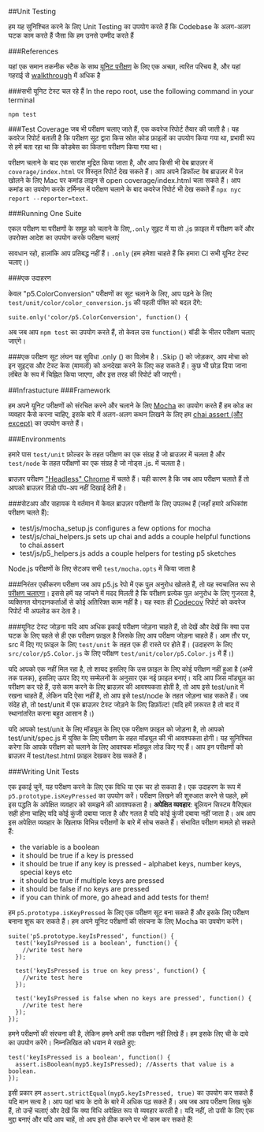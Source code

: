 ##Unit Testing

हम यह सुनिश्चित करने के लिए Unit Testing का उपयोग करते हैं कि Codebase के अलग-अलग घटक
काम करते हैं जैसा कि हम उनसे उम्मीद करते हैं

###References

यहां एक समान तकनीक स्टैक के साथ [यूनिट परीक्षण](https://codeburst.io/javascript-unit-testing-using-mocha-and-chai-1d97d9f18e71)
के लिए एक अच्छा, त्वरित परिचय है, और यहां गहराई से [walkthrough](https://blog.logrocket.com/a-quick-and-complete-guide-to-mocha-testing-d0e0ea09f09d)
में अधिक है


###सभी यूनिट टेस्ट चल रहे हैं
In the repo root, use the following command in your terminal
```
npm test
```

###Test Coverage
जब भी परीक्षण चलाए जाते हैं, एक कवरेज रिपोर्ट तैयार की जाती है।
यह कवरेज रिपोर्ट बताती है कि परीक्षण सूट द्वारा किस स्रोत कोड फ़ाइलों
का उपयोग किया गया था, प्रभावी रूप से हमें बता रहा था कि कोडबेस का कितना परीक्षण किया गया था।

परीक्षण चलाने के बाद एक सारांश मुद्रित किया जाता है, और आप किसी भी वेब ब्राउज़र में
```coverage/index.html``` पर विस्तृत रिपोर्ट देख सकते हैं। आप अपने डिफॉल्ट वेब ब्राउज़र में पेज
खोलने के लिए Mac पर कमांड लाइन से open coverage/index.html चला सकते हैं।
आप कमांड का उपयोग करके टर्मिनल में परीक्षण चलाने के बाद कवरेज रिपोर्ट भी देख सकते हैं ```npx nyc report --reporter=text```.

###Running One Suite

एकल परीक्षण या परीक्षणों के समूह को चलाने के लिए,```.only``` सुइट में या तो .js फ़ाइल में
परीक्षण करें और उपरोक्त आदेश का उपयोग करके परीक्षण चलाएं

सावधान रहो, हालांकि आप प्रतिबद्ध नहीं हैं। ```.only``` (हम हमेशा चाहते हैं कि हमारा CI सभी यूनिट टेस्ट चलाए।)

###एक उदाहरण

केवल "p5.ColorConversion" परीक्षणों का सूट चलाने के लिए,
आप पढ़ने के लिए ```test/unit/color/color_conversion.js``` की पहली पंक्ति को बदल देंगे:
```
suite.only('color/p5.ColorConversion', function() {
```

अब जब आप ```npm test``` का उपयोग करते हैं, तो केवल उस ```function()``` बॉडी के भीतर परीक्षण चलाए जाएंगे।

###एक परीक्षण सूट लंघन
यह सुविधा .only () का विलोम है। .Skip () को जोड़कर, आप मोचा को इन सुइट्स और टेस्ट
केस (मामलों) को अनदेखा करने के लिए कह सकते हैं। कुछ भी छोड़ दिया जाना लंबित के रूप में
चिह्नित किया जाएगा, और इस तरह की रिपोर्ट की जाएगी।


##Infrastucture
###Framework

हम अपने यूनिट परीक्षणों को संरचित करने और चलाने के लिए [Mocha](https://mochajs.org/) का उपयोग करते हैं
हम कोड का व्यवहार कैसे करना चाहिए, इसके बारे में अलग-अलग कथन लिखने के लिए हम [chai assert (और except)](https://www.chaijs.com/api/assert/)
का उपयोग करते हैं।

###Environments

हमारे पास ```test/unit``` फ़ोल्डर के तहत परीक्षण का एक संग्रह है जो ब्राउज़र में चलता है
और ```test/node``` के तहत परीक्षणों का एक संग्रह है जो नोड्स .js. में चलता है।

ब्राउज़र परीक्षण ["Headless" Chrome](https://developers.google.com/web/updates/2017/06/headless-karma-mocha-chai) में चलते हैं। यही कारण है कि जब आप परीक्षण चलाते हैं तो आपको
ब्राउज़र विंडो पॉप-अप नहीं दिखाई देती है।

###सेटअप और सहायक
ये वर्तमान में केवल ब्राउज़र परीक्षणों के लिए उपलब्ध हैं (जहाँ हमारे अधिकांश परीक्षण चलते हैं):

+ test/js/mocha_setup.js configures a few options for mocha
+ test/js/chai_helpers.js sets up chai and adds a couple helpful functions to chai.assert
+ test/js/p5_helpers.js adds a couple helpers for testing p5 sketches

Node.js परीक्षणों के लिए सेटअप सभी ```test/mocha.opts``` में किया जाता है


###निरंतर एकीकरण परीक्षण
जब आप p5.js रेपो में एक पुल अनुरोध खोलते हैं, तो यह स्वचालित रूप से [परीक्षण चलाएगा](https://github.com/processing/p5.js/actions)। इससे हमें
यह जांचने में मदद मिलती है कि परीक्षण प्रत्येक पुल अनुरोध के लिए गुजरता है, व्यक्तिगत योगदानकर्ताओं से
कोई अतिरिक्त काम नहीं है। यह स्वतः ही [Codecov](https://codecov.io/github/processing/p5.js) रिपोर्ट को कवरेज रिपोर्ट भी अपलोड कर देता है।

###यूनिट टेस्ट जोड़ना
यदि आप अधिक इकाई परीक्षण जोड़ना चाहते हैं, तो देखें और देखें कि क्या उस घटक के लिए पहले से
ही एक परीक्षण फ़ाइल है जिसके लिए आप परीक्षण जोड़ना चाहते हैं। आम तौर पर, src में दिए गए
फ़ाइल के लिए ```test/unit``` के तहत एक ही रास्ते पर होते हैं।
(उदाहरण के लिए ```src/color/p5.Color.js``` के लिए परीक्षण ```test/unit/color/p5.Color.js```
में हैं।)

यदि आपको एक नहीं मिल रहा है, तो शायद इसलिए कि उस फ़ाइल के लिए कोई परीक्षण नहीं हुआ है
(अभी तक पलक), इसलिए ऊपर दिए गए सम्मेलनों के अनुसार एक नई फ़ाइल बनाएं। यदि आप जिस
मॉड्यूल का परीक्षण कर रहे हैं, उसे काम करने के लिए ब्राउज़र की आवश्यकता होती है, तो आप
इसे  test/unit में रखना चाहते हैं, लेकिन यदि ऐसा नहीं है, तो आप इसे test/node के
तहत जोड़ना चाह सकते हैं। जब संदेह हो, तो test/unit में एक ब्राउज़र टेस्ट जोड़ने के लिए डिफ़ॉल्ट!
(यदि हमें ज़रूरत है तो बाद में स्थानांतरित करना बहुत आसान है।)

यदि आपको test/unit के लिए मॉड्यूल के लिए एक परीक्षण फ़ाइल को जोड़ना है, तो आपको
test/unit/spec.js में युक्ति के लिए परीक्षण के तहत मॉड्यूल की भी आवश्यकता होगी।
यह सुनिश्चित करेगा कि आपके परीक्षण को चलाने के लिए आवश्यक मॉड्यूल लोड किए गए हैं।
आप इन परीक्षणों को ब्राउज़र में test/test.html फ़ाइल देखकर देख सकते हैं।

###Writing Unit Tests

एक इकाई चुनें, यह परीक्षण करने के लिए एक विधि या एक चर हो सकता है। एक उदाहरण के रूप
में ```p5.prototype.isKeyPressed``` का उपयोग करें। परीक्षण लिखने की शुरुआत करने से पहले,
हमें इस पद्धति के अपेक्षित व्यवहार को समझने की आवश्यकता है। **अपेक्षित व्यवहार**: बूलियन सिस्टम
वैरिएबल सही होना चाहिए यदि कोई कुंजी दबाया जाता है और गलत है यदि कोई कुंजी दबाया नहीं जाता है।
अब आप इस अपेक्षित व्यवहार के खिलाफ विभिन्न परीक्षणों के बारे में सोच सकते हैं। संभावित परीक्षण
मामले हो सकते हैं:

+ the variable is a boolean
+ it should be true if a key is pressed
+ it should be true if any key is pressed - alphabet keys, number keys, special keys etc
+ it should be true if multiple keys are pressed
+ it should be false if no keys are pressed
+ if you can think of more, go ahead and add tests for them!

हम ```p5.prototype.isKeyPressed``` के लिए एक परीक्षण सूट बना सकते हैं और इसके
लिए परीक्षण बनाना शुरू कर सकते हैं। हम अपने यूनिट परीक्षणों की संरचना के लिए Mocha का उपयोग करेंगे।

```
suite('p5.prototype.keyIsPressed', function() {
  test('keyIsPressed is a boolean', function() {
    //write test here
  });

  test('keyIsPressed is true on key press', function() {
    //write test here
  });

  test('keyIsPressed is false when no keys are pressed', function() {
    //write test here
  });
});
```

हमने परीक्षणों की संरचना की है, लेकिन हमने अभी तक परीक्षण नहीं लिखे हैं। हम इसके लिए ची के दावे का उपयोग करेंगे। निम्नलिखित को धयान मे रखते हुए:

```
test('keyIsPressed is a boolean', function() {
  assert.isBoolean(myp5.keyIsPressed); //Asserts that value is a boolean.
});
```

इसी प्रकार हम ```assert.strictEqual(myp5.keyIsPressed, true)``` का उपयोग कर सकते हैं
यदि मान सत्य है। आप यहां चाय के दावे के बारे में अधिक पढ़ सकते हैं। अब जब आप परीक्षण लिख चुके
हैं, तो उन्हें चलाएं और देखें कि क्या विधि अपेक्षित रूप से व्यवहार करती है। यदि नहीं, तो उसी के लिए
एक मुद्दा बनाएं और यदि आप चाहें, तो आप इसे ठीक करने पर भी काम कर सकते हैं!
